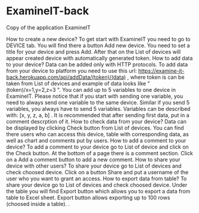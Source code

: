 # ExamineIT-back
Copy of the application ExamineIT

How to create a new device?
To get start with ExamineIT you need to go to DEVICE tab. You will find there a button Add new device. You need to set a title for your device and press Add. After that on the List of devices will appear created device with automatically generated token.
How to add data to your device?
Data can be added only with HTTP protocols. To add data from your device to platform you need to use this url:
https://examine-it-back.herokuapp.com/api/addData/(token)/(data) ,
where token is can be taken from List of devices and example of data looks like "(token)/x=1,y=2,z=3 ". You can add up to 5 variables to one device in ExamineIT. Please notice that if you start with sending one variable, you need to always send one variable to the same device. Similar if you send 5 variables, you always have to send 5 variables. Variables can be described with: [x, y, z, a, b] . It is recommended that after sending first data, put in a comment descrption of it.
How to check data from your device?
Data can be displayed by clicking Check button from List of devices. You can find there users who can access this device, table with corresponding data, as well as chart and comments put by users.
How to add a comment to your device?
To add a comment to your device go to List of device and click on the Check button. At the bottom of a page there is a comment section. Click on a Add a comment button to add a new comment.
How to share your device with other users?
To share your device go to List of devices and check choosed device. Click on a button Share and put a username of the user who you want to grant an access.
How to export data from table?
To share your device go to List of devices and check choosed device. Under the table you will find Export button which allows you to export a data from table to Excel sheet. Export button allows exporting up to 100 rows (choosed inside a table).
.
